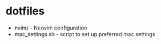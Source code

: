# dotfiles

- nvim/ - Neovim configuration
- mac_settings.sh - script to set up preferred mac settings
